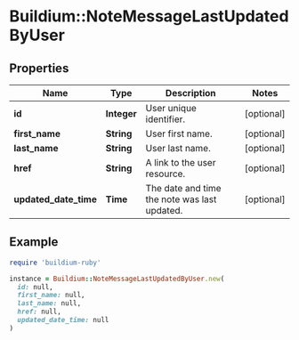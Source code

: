 # Buildium::NoteMessageLastUpdatedByUser

## Properties

| Name | Type | Description | Notes |
| ---- | ---- | ----------- | ----- |
| **id** | **Integer** | User unique identifier. | [optional] |
| **first_name** | **String** | User first name. | [optional] |
| **last_name** | **String** | User last name. | [optional] |
| **href** | **String** | A link to the user resource. | [optional] |
| **updated_date_time** | **Time** | The date and time the note was last updated. | [optional] |

## Example

```ruby
require 'buildium-ruby'

instance = Buildium::NoteMessageLastUpdatedByUser.new(
  id: null,
  first_name: null,
  last_name: null,
  href: null,
  updated_date_time: null
)
```

